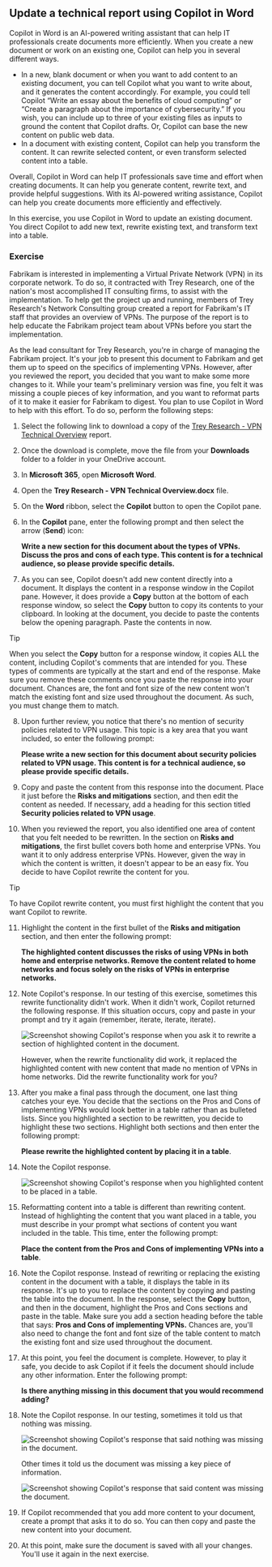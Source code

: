 
Update a technical report using Copilot in Word
---
Copilot in Word is an AI-powered writing assistant that can help IT professionals create documents more efficiently. When you create a new document or work on an existing one, Copilot can help you in several different ways.

 -  In a new, blank document or when you want to add content to an existing document, you can tell Copilot what you want to write about, and it generates the content accordingly. For example, you could tell Copilot “Write an essay about the benefits of cloud computing” or “Create a paragraph about the importance of cybersecurity.” If you wish, you can include up to three of your existing files as inputs to ground the content that Copilot drafts. Or, Copilot can base the new content on public web data.
 -  In a document with existing content, Copilot can help you transform the content. It can rewrite selected content, or even transform selected content into a table.

Overall, Copilot in Word can help IT professionals save time and effort when creating documents. It can help you generate content, rewrite text, and provide helpful suggestions. With its AI-powered writing assistance, Copilot can help you create documents more efficiently and effectively.

In this exercise, you use Copilot in Word to update an existing document. You direct Copilot to add new text, rewrite existing text, and transform text into a table.

### Exercise

Fabrikam is interested in implementing a Virtual Private Network (VPN) in its corporate network. To do so, it contracted with Trey Research, one of the nation's most accomplished IT consulting firms, to assist with the implementation. To help get the project up and running, members of Trey Research's Network Consulting group created a report for Fabrikam's IT staff that provides an overview of VPNs. The purpose of the report is to help educate the Fabrikam project team about VPNs before you start the implementation.

As the lead consultant for Trey Research, you're in charge of managing the Fabrikam project. It's your job to present this document to Fabrikam and get them up to speed on the specifics of implementing VPNs. However, after you reviewed the report, you decided that you want to make some more changes to it. While your team's preliminary version was fine, you felt it was missing a couple pieces of key information, and you want to reformat parts of it to make it easier for Fabrikam to digest. You plan to use Copilot in Word to help with this effort. To do so, perform the following steps:

1.  Select the following link to download a copy of the [Trey Research - VPN Technical Overview](https://edxinteractivepage.blob.core.windows.net/ms-4004/Trey%20Research%20-%20VPN%20Technical%20Overview.docx) report.
2.  Once the download is complete, move the file from your **Downloads** folder to a folder in your OneDrive account.
3.  In **Microsoft 365**, open **Microsoft Word**.
4.  Open the **Trey Research - VPN Technical Overview.docx** file.
5.  On the **Word** ribbon, select the **Copilot** button to open the Copilot pane.
6.  In the **Copilot** pane, enter the following prompt and then select the arrow (**Send**) icon:
    
    **Write a new section for this document about the types of VPNs. Discuss the pros and cons of each type. This content is for a technical audience, so please provide specific details.**
7.  As you can see, Copilot doesn't add new content directly into a document. It displays the content in a response window in the Copilot pane. However, it does provide a **Copy** button at the bottom of each response window, so select the **Copy** button to copy its contents to your clipboard. In looking at the document, you decide to paste the contents below the opening paragraph. Paste the contents in now.
    
   > [!TIP]
   > When you select the **Copy** button for a response window, it copies ALL the content, including Copilot's comments that are intended for you. These types of comments are typically at the start and end of the response. Make sure you remove these comments once you paste the response into your document. Chances are, the font and font size of the new content won't match the existing font and size used throughout the document. As such, you must change them to match.
8.  Upon further review, you notice that there's no mention of security policies related to VPN usage. This topic is a key area that you want included, so enter the following prompt:
    
    **Please write a new section for this document about security policies related to VPN usage. This content is for a technical audience, so please provide specific details.**
9.  Copy and paste the content from this response into the document. Place it just before the **Risks and mitigations** section, and then edit the content as needed. If necessary, add a heading for this section titled **Security policies related to VPN usage**.
10. When you reviewed the report, you also identified one area of content that you felt needed to be rewritten. In the section on **Risks and mitigations**, the first bullet covers both home and enterprise VPNs. You want it to only address enterprise VPNs. However, given the way in which the content is written, it doesn't appear to be an easy fix. You decide to have Copilot rewrite the content for you.
    
> [!TIP]
> To have Copilot rewrite content, you must first highlight the content that you want Copilot to rewrite.
    
11. Highlight the content in the first bullet of the **Risks and mitigation** section, and then enter the following prompt:
    
    **The highlighted content discusses the risks of using VPNs in both home and enterprise networks. Remove the content related to home networks and focus solely on the risks of VPNs in enterprise networks.** 
12. Note Copilot's response. In our testing of this exercise, sometimes this rewrite functionality didn't work. When it didn't work, Copilot returned the following response. If this situation occurs, copy and paste in your prompt and try it again (remember, iterate, iterate, iterate).

    ![Screenshot showing Copilot's response when you ask it to rewrite a section of highlighted content in the document.](../media/copilot-word-rewrite-message-6814b109.png)
    
    
    However, when the rewrite functionality did work, it replaced the highlighted content with new content that made no mention of VPNs in home networks. Did the rewrite functionality work for you?
14. After you make a final pass through the document, one last thing catches your eye. You decide that the sections on the Pros and Cons of implementing VPNs would look better in a table rather than as bulleted lists. Since you highlighted a section to be rewritten, you decide to highlight these two sections. Highlight both sections and then enter the following prompt:
    
    **Please rewrite the highlighted content by placing it in a table**.
15. Note the Copilot response.

    ![Screenshot showing Copilot's response when you highlighted content to be placed in a table.](../media/copilot-word-table-message-04366b21.png)
    
16. Reformatting content into a table is different than rewriting content. Instead of highlighting the content that you want placed in a table, you must describe in your prompt what sections of content you want included in the table. This time, enter the following prompt:
    
    **Place the content from the Pros and Cons of implementing VPNs into a table**.
17. Note the Copilot response. Instead of rewriting or replacing the existing content in the document with a table, it displays the table in its response. It's up to you to replace the content by copying and pasting the table into the document. In the response, select the **Copy** button, and then in the document, highlight the Pros and Cons sections and paste in the table. Make sure you add a section heading before the table that says: **Pros and Cons of implementing VPNs.** Chances are, you'll also need to change the font and font size of the table content to match the existing font and size used throughout the document.
18. At this point, you feel the document is complete. However, to play it safe, you decide to ask Copilot if it feels the document should include any other information. Enter the following prompt:
    
    **Is there anything missing in this document that you would recommend adding?**
19. Note the Copilot response. In our testing, sometimes it told us that nothing was missing.

    ![Screenshot showing Copilot's response that said nothing was missing in the document.](../media/copilot-word-missing-message-c39cf0e6.png)
    
    
    Other times it told us the document was missing a key piece of information.
    
    ![Screenshot showing Copilot's response that said content was missing the document.](../media/copilot-word-add-more-message-f0e586c3.png)
    
19. If Copilot recommended that you add more content to your document, create a prompt that asks it to do so. You can then copy and paste the new content into your document.
20. At this point, make sure the document is saved with all your changes. You'll use it again in the next exercise.
